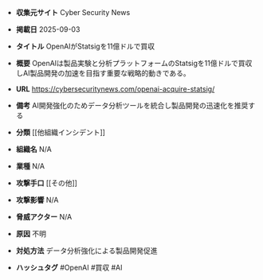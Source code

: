 - **収集元サイト**
Cyber Security News

- **掲載日**
2025-09-03

- **タイトル**
OpenAIがStatsigを11億ドルで買収

- **概要**
OpenAIは製品実験と分析プラットフォームのStatsigを11億ドルで買収しAI製品開発の加速を目指す重要な戦略的動きである。

- **URL**
https://cybersecuritynews.com/openai-acquire-statsig/

- **備考**
AI開発強化のためデータ分析ツールを統合し製品開発の迅速化を推奨する

- **分類**
[[他組織インシデント]]

- **組織名**
N/A

- **業種**
N/A

- **攻撃手口**
[[その他]]

- **攻撃影響**
N/A

- **脅威アクター**
N/A

- **原因**
不明

- **対処方法**
データ分析強化による製品開発促進

- **ハッシュタグ**
#OpenAI #買収 #AI
